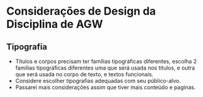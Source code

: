 # Considerações de Design da Disciplina de AGW
## Tipografia

* Títulos e corpos precisam ter famílias tipográficas diferentes, escolha 2 familias tipográficas diferentes uma que será usada nos titulos, e outra que será usada no corpo de texto, e textos funcionais.
* Considere escolher tipografias adequadas com seu público-alvo.
* Passarei mais considerações assim que tiver mais conteúdo e paginas. 

